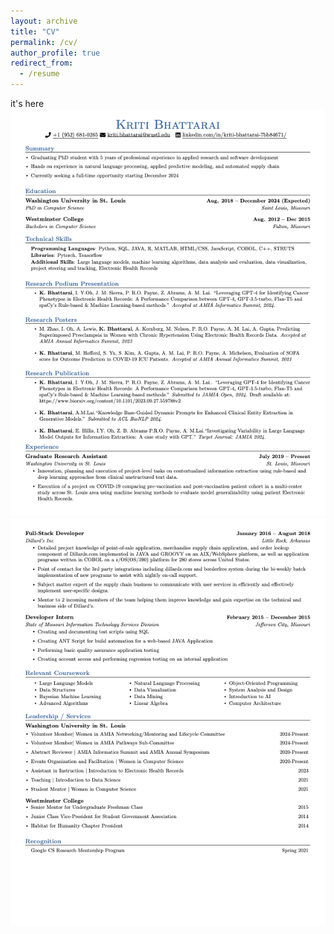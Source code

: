 ```yaml
---
layout: archive
title: "CV"
permalink: /cv/
author_profile: true
redirect_from:
  - /resume
---
```

it's here
![Page 1](CV1.png)
![Page 1](CV2.png)

